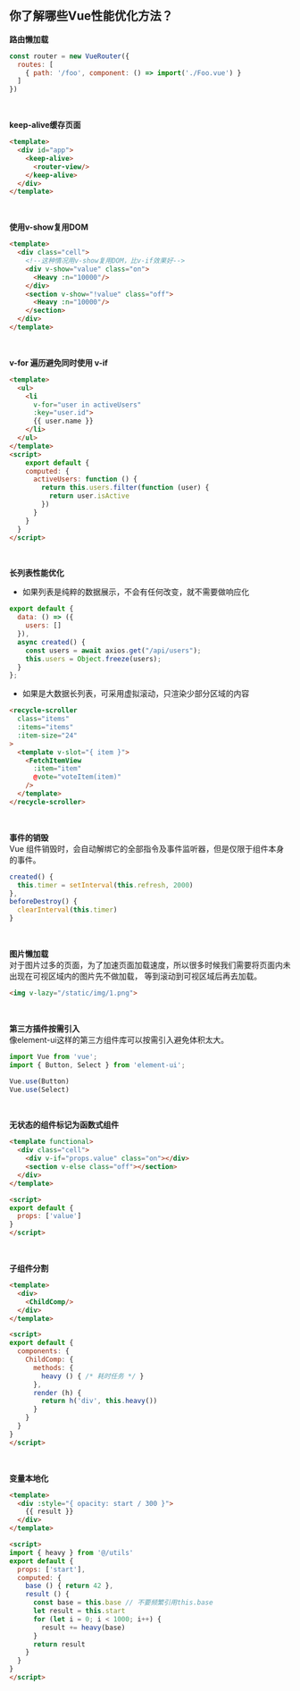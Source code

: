 ## 你了解哪些Vue性能优化方法？
**路由懒加载**
```js
const router = new VueRouter({
  routes: [
    { path: '/foo', component: () => import('./Foo.vue') }
  ]
})
```
<br>

**keep-alive缓存页面**
```html
<template>
  <div id="app">
    <keep-alive>
      <router-view/>
    </keep-alive>
  </div>
</template>
```
<br>

**使用v-show复用DOM**
```html
<template>
  <div class="cell">
    <!--这种情况用v-show复用DOM，比v-if效果好-->
    <div v-show="value" class="on">
      <Heavy :n="10000"/>
    </div>
    <section v-show="!value" class="off">
      <Heavy :n="10000"/>
    </section>
  </div>
</template>
```
<br>

**v-for 遍历避免同时使用 v-if**
```html
<template>
  <ul>
    <li
      v-for="user in activeUsers"
      :key="user.id">
      {{ user.name }}
    </li>
  </ul>
</template>
<script>
	export default {
    computed: {
      activeUsers: function () {
        return this.users.filter(function (user) {
          return user.isActive
        })
      }
    }
  }
</script>
```
<br>

**长列表性能优化**<br>
- 如果列表是纯粹的数据展示，不会有任何改变，就不需要做响应化
```js
export default {
  data: () => ({
    users: []
  }),
  async created() {
    const users = await axios.get("/api/users");
    this.users = Object.freeze(users);
  }
};
```
- 如果是大数据长列表，可采用虚拟滚动，只渲染少部分区域的内容
```html
<recycle-scroller
  class="items"
  :items="items"
  :item-size="24"
>
  <template v-slot="{ item }">
    <FetchItemView
      :item="item"
      @vote="voteItem(item)"
    />
  </template>
</recycle-scroller>
```
<br>

**事件的销毁**<br>
Vue 组件销毁时，会自动解绑它的全部指令及事件监听器，但是仅限于组件本身的事件。
```js
created() {
  this.timer = setInterval(this.refresh, 2000)
},
beforeDestroy() {
  clearInterval(this.timer)
}
```
<br>

**图片懒加载**<br>
对于图片过多的页面，为了加速页面加载速度，所以很多时候我们需要将页面内未出现在可视区域内的图片先不做加载， 等到滚动到可视区域后再去加载。
```html
<img v-lazy="/static/img/1.png">
```
<br>

**第三方插件按需引入**<br>
像element-ui这样的第三方组件库可以按需引入避免体积太大。
```js
import Vue from 'vue';
import { Button, Select } from 'element-ui';

Vue.use(Button)
Vue.use(Select)
```
<br>

**无状态的组件标记为函数式组件**
```html
<template functional>
  <div class="cell">
    <div v-if="props.value" class="on"></div>
    <section v-else class="off"></section>
  </div>
</template>

<script>
export default {
  props: ['value']
}
</script>
```
<br>

**子组件分割**
```html
<template>
  <div>
    <ChildComp/>
  </div>
</template>

<script>
export default {
  components: {
    ChildComp: {
      methods: {
        heavy () { /* 耗时任务 */ }
      },
      render (h) {
        return h('div', this.heavy())
      }
    }
  }
}
</script>
```
<br>

**变量本地化**
```html
<template>
  <div :style="{ opacity: start / 300 }">
    {{ result }}
  </div>
</template>

<script>
import { heavy } from '@/utils'
export default {
  props: ['start'],
  computed: {
    base () { return 42 },
    result () {
      const base = this.base // 不要频繁引用this.base
      let result = this.start
      for (let i = 0; i < 1000; i++) {
        result += heavy(base)
      }
      return result
    }
  }
}
</script>
```
